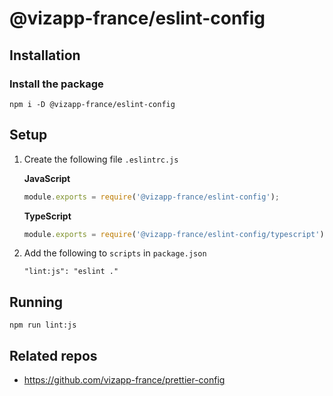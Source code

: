 # @vizapp-france/eslint-config

## Installation

### Install the package

```
npm i -D @vizapp-france/eslint-config
```

## Setup

1. Create the following file `.eslintrc.js`

   **JavaScript**

   ```javascript
   module.exports = require('@vizapp-france/eslint-config');
   ```

   **TypeScript**

   ```javascript
   module.exports = require('@vizapp-france/eslint-config/typescript');
   ```

2. Add the following to `scripts` in `package.json`

   ```
   "lint:js": "eslint ."
   ```

## Running

  ```
  npm run lint:js
  ```

## Related repos

- https://github.com/vizapp-france/prettier-config
